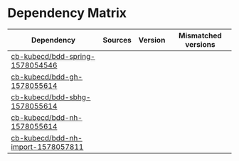 # Dependency Matrix

Dependency | Sources | Version | Mismatched versions
---------- | ------- | ------- | -------------------
[cb-kubecd/bdd-spring-1578054546](https://github.com/cb-kubecd/bdd-spring-1578054546.git) |  | []() | 
[cb-kubecd/bdd-gh-1578055614](https://github.com/cb-kubecd/bdd-gh-1578055614.git) |  | []() | 
[cb-kubecd/bdd-sbhg-1578055614](https://github.com/cb-kubecd/bdd-sbhg-1578055614.git) |  | []() | 
[cb-kubecd/bdd-nh-1578055614](https://github.com/cb-kubecd/bdd-nh-1578055614.git) |  | []() | 
[cb-kubecd/bdd-nh-import-1578057811](https://github.com/cb-kubecd/bdd-nh-import-1578057811.git) |  | []() | 
